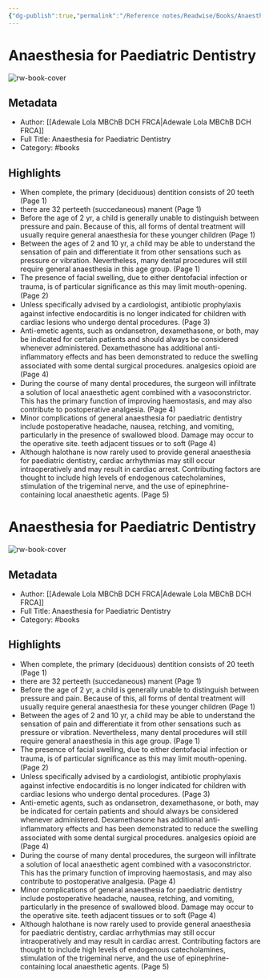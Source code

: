 ```yaml
---
{"dg-publish":true,"permalink":"/Reference notes/Readwise/Books/Anaesthesia for Paediatric Dentistry/"}
---
```


# Anaesthesia for Paediatric Dentistry

![rw-book-cover](https://readwise-assets.s3.amazonaws.com/static/images/default-book-icon-5.25188386e520.png)

## Metadata
- Author: [[Adewale Lola MBChB DCH FRCA\|Adewale Lola MBChB DCH FRCA]]
- Full Title: Anaesthesia for Paediatric Dentistry
- Category: #books

## Highlights
- When complete, the primary (deciduous) dentition consists of 20 teeth (Page 1)
- there are 32 perteeth (succedaneous) manent (Page 1)
- Before the age of 2 yr, a child is generally unable to distinguish between pressure and pain. Because of this, all forms of dental treatment will usually require general anaesthesia for these younger children (Page 1)
- Between the ages of 2 and 10 yr, a child may be able to understand the sensation of pain and differentiate it from other sensations such as pressure or vibration. Nevertheless, many dental procedures will still require general anaesthesia in this age group. (Page 1)
- The presence of facial swelling, due to either dentofacial infection or trauma, is of particular signiﬁcance as this may limit mouth-opening. (Page 2)
- Unless speciﬁcally advised by a cardiologist, antibiotic prophylaxis against infective endocarditis is no longer indicated for children with cardiac lesions who undergo dental procedures. (Page 3)
- Anti-emetic agents, such as ondansetron, dexamethasone, or both, may be indicated for certain patients and should always be considered whenever administered. Dexamethasone has additional anti-inﬂammatory effects and has been demonstrated to reduce the swelling associated with some dental surgical procedures. analgesics opioid are (Page 4)
- During the course of many dental procedures, the surgeon will inﬁltrate a solution of local anaesthetic agent combined with a vasoconstrictor. This has the primary function of improving haemostasis, and may also contribute to postoperative analgesia. (Page 4)
- Minor complications of general anaesthesia for paediatric dentistry include postoperative headache, nausea, retching, and vomiting, particularly in the presence of swallowed blood. Damage may occur to the operative site. teeth adjacent tissues or to soft (Page 4)
- Although halothane is now rarely used to provide general anaesthesia for paediatric dentistry, cardiac arrhythmias may still occur intraoperatively and may result in cardiac arrest. Contributing factors are thought to include high levels of endogenous catecholamines, stimulation of the trigeminal nerve, and the use of epinephrine-containing local anaesthetic agents. (Page 5)
# Anaesthesia for Paediatric Dentistry

![rw-book-cover](https://readwise-assets.s3.amazonaws.com/static/images/default-book-icon-5.25188386e520.png)

## Metadata
- Author: [[Adewale Lola MBChB DCH FRCA\|Adewale Lola MBChB DCH FRCA]]
- Full Title: Anaesthesia for Paediatric Dentistry
- Category: #books

## Highlights
- When complete, the primary (deciduous) dentition consists of 20 teeth (Page 1)
- there are 32 perteeth (succedaneous) manent (Page 1)
- Before the age of 2 yr, a child is generally unable to distinguish between pressure and pain. Because of this, all forms of dental treatment will usually require general anaesthesia for these younger children (Page 1)
- Between the ages of 2 and 10 yr, a child may be able to understand the sensation of pain and differentiate it from other sensations such as pressure or vibration. Nevertheless, many dental procedures will still require general anaesthesia in this age group. (Page 1)
- The presence of facial swelling, due to either dentofacial infection or trauma, is of particular signiﬁcance as this may limit mouth-opening. (Page 2)
- Unless speciﬁcally advised by a cardiologist, antibiotic prophylaxis against infective endocarditis is no longer indicated for children with cardiac lesions who undergo dental procedures. (Page 3)
- Anti-emetic agents, such as ondansetron, dexamethasone, or both, may be indicated for certain patients and should always be considered whenever administered. Dexamethasone has additional anti-inﬂammatory effects and has been demonstrated to reduce the swelling associated with some dental surgical procedures. analgesics opioid are (Page 4)
- During the course of many dental procedures, the surgeon will inﬁltrate a solution of local anaesthetic agent combined with a vasoconstrictor. This has the primary function of improving haemostasis, and may also contribute to postoperative analgesia. (Page 4)
- Minor complications of general anaesthesia for paediatric dentistry include postoperative headache, nausea, retching, and vomiting, particularly in the presence of swallowed blood. Damage may occur to the operative site. teeth adjacent tissues or to soft (Page 4)
- Although halothane is now rarely used to provide general anaesthesia for paediatric dentistry, cardiac arrhythmias may still occur intraoperatively and may result in cardiac arrest. Contributing factors are thought to include high levels of endogenous catecholamines, stimulation of the trigeminal nerve, and the use of epinephrine-containing local anaesthetic agents. (Page 5)
